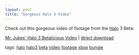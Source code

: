 ```yaml
---
layout: post
title: "Gorgeous Halo 3 Video"
---
```


<p>Check out this gorgeous video of footage from the <a title="Halo" href="http://www.bungie.net" target="_blank">Halo</a> 3 Beta:</p>
<p><a href="http://www.bungie.net/News/content.aspx?type=news&amp;cid=12432" target="_blank">Mr. Jukes' Halo 3 Betalicious Video</a> | <a href="http://download.microsoft.com/download/C/4/0/C403218A-347E-4AA1-A675-9A0AF090B575/H3_MrJukes-Betalicious.wmv">direct download</a></p>
  
<p class="tags">tags: <a href="http://technorati.com/tag/halo" target="_blank" rel="tag">halo</a> <a href="http://technorati.com/tag/halo3" target="_blank" rel="tag">halo3</a> <a href="http://technorati.com/tag/beta" target="_blank" rel="tag">beta</a> <a href="http://technorati.com/tag/video" target="_blank" rel="tag">video</a> <a href="http://technorati.com/tag/footage" target="_blank" rel="tag">footage</a> <a href="http://technorati.com/tag/xbox" target="_blank" rel="tag">xbox</a> <a href="http://technorati.com/tag/bungie" target="_blank" rel="tag">bungie</a> </p>
 
